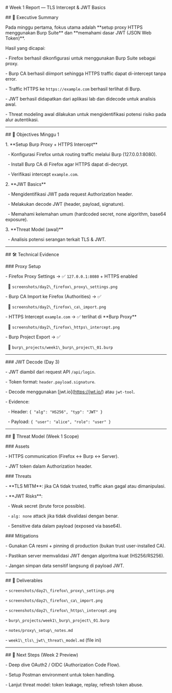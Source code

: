 \# Week 1 Report — TLS Intercept \& JWT Basics



\## 📌 Executive Summary

Pada minggu pertama, fokus utama adalah \*\*setup proxy HTTPS menggunakan Burp Suite\*\* dan \*\*memahami dasar JWT (JSON Web Token)\*\*.  

Hasil yang dicapai:

\- Firefox berhasil dikonfigurasi untuk menggunakan Burp Suite sebagai proxy.

\- Burp CA berhasil diimport sehingga HTTPS traffic dapat di-intercept tanpa error.

\- Traffic HTTPS ke `https://example.com` berhasil terlihat di Burp.

\- JWT berhasil didapatkan dari aplikasi lab dan didecode untuk analisis awal.

\- Threat modeling awal dilakukan untuk mengidentifikasi potensi risiko pada alur autentikasi.



---



\## 🎯 Objectives Minggu 1

1\. \*\*Setup Burp Proxy + HTTPS Intercept\*\*

&nbsp;  - Konfigurasi Firefox untuk routing traffic melalui Burp (127.0.0.1:8080).

&nbsp;  - Install Burp CA di Firefox agar HTTPS dapat di-decrypt.

&nbsp;  - Verifikasi intercept `example.com`.



2\. \*\*JWT Basics\*\*

&nbsp;  - Mengidentifikasi JWT pada request Authorization header.

&nbsp;  - Melakukan decode JWT (header, payload, signature).

&nbsp;  - Memahami kelemahan umum (hardcoded secret, none algorithm, base64 exposure).



3\. \*\*Threat Model (awal)\*\*

&nbsp;  - Analisis potensi serangan terkait TLS \& JWT.



---



\## 🛠️ Technical Evidence



\### Proxy Setup

\- Firefox Proxy Settings → ✅ `127.0.0.1:8080` + HTTPS enabled  

&nbsp; 📸 `screenshots/day2\_firefox\_proxy\_settings.png`



\- Burp CA Import ke Firefox (Authorities) → ✅  

&nbsp; 📸 `screenshots/day2\_firefox\_ca\_import.png`



\- HTTPS Intercept `example.com` → ✅ terlihat di \*\*Burp Proxy\*\*  

&nbsp; 📸 `screenshots/day2\_firefox\_https\_intercept.png`



\- Burp Project Export → ✅  

&nbsp; 📂 `burp\_projects/week1\_burp\_project\_01.burp`



---



\### JWT Decode (Day 3)

\- JWT diambil dari request API `/api/login`.  

\- Token format: `header.payload.signature`.  

\- Decode menggunakan \[jwt.io](https://jwt.io/) atau `jwt-tool`.  

\- Evidence:  

&nbsp; - Header: `{ "alg": "HS256", "typ": "JWT" }`  

&nbsp; - Payload: `{ "user": "alice", "role": "user" }`



---



\## 🔎 Threat Model (Week 1 Scope)

\### Assets

\- HTTPS communication (Firefox ↔ Burp ↔ Server).  

\- JWT token dalam Authorization header.  



\### Threats

\- \*\*TLS MITM\*\*: jika CA tidak trusted, traffic akan gagal atau dimanipulasi.  

\- \*\*JWT Risks\*\*:  

&nbsp; - Weak secret (brute force possible).  

&nbsp; - `alg: none` attack jika tidak divalidasi dengan benar.  

&nbsp; - Sensitive data dalam payload (exposed via base64).  



\### Mitigations

\- Gunakan CA resmi + pinning di production (bukan trust user-installed CA).  

\- Pastikan server memvalidasi JWT dengan algoritma kuat (HS256/RS256).  

\- Jangan simpan data sensitif langsung di payload JWT.  



---



\## 📂 Deliverables

\- `screenshots/day2\_firefox\_proxy\_settings.png`  

\- `screenshots/day2\_firefox\_ca\_import.png`  

\- `screenshots/day2\_firefox\_https\_intercept.png`  

\- `burp\_projects/week1\_burp\_project\_01.burp`  

\- `notes/proxy\_setup\_notes.md`  

\- `week1\_tls\_jwt\_threat\_model.md` (file ini)  



---



\## 🚀 Next Steps (Week 2 Preview)

\- Deep dive OAuth2 / OIDC (Authorization Code Flow).  

\- Setup Postman environment untuk token handling.  

\- Lanjut threat model: token leakage, replay, refresh token abuse.  


